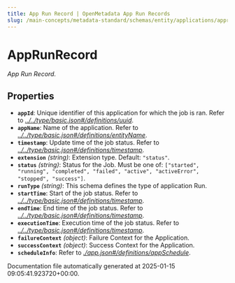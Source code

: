 ```yaml
---
title: App Run Record | OpenMetadata App Run Records
slug: /main-concepts/metadata-standard/schemas/entity/applications/apprunrecord
---
```


# AppRunRecord

*App Run Record.*

## Properties

- **`appId`**: Unique identifier of this application for which the job is ran. Refer to *[../../type/basic.json#/definitions/uuid](#/../type/basic.json#/definitions/uuid)*.
- **`appName`**: Name of the application. Refer to *[../../type/basic.json#/definitions/entityName](#/../type/basic.json#/definitions/entityName)*.
- **`timestamp`**: Update time of the job status. Refer to *[../../type/basic.json#/definitions/timestamp](#/../type/basic.json#/definitions/timestamp)*.
- **`extension`** *(string)*: Extension type. Default: `"status"`.
- **`status`** *(string)*: Status for the Job. Must be one of: `["started", "running", "completed", "failed", "active", "activeError", "stopped", "success"]`.
- **`runType`** *(string)*: This schema defines the type of application Run.
- **`startTime`**: Start of the job status. Refer to *[../../type/basic.json#/definitions/timestamp](#/../type/basic.json#/definitions/timestamp)*.
- **`endTime`**: End time of the job status. Refer to *[../../type/basic.json#/definitions/timestamp](#/../type/basic.json#/definitions/timestamp)*.
- **`executionTime`**: Execution time of the job status. Refer to *[../../type/basic.json#/definitions/timestamp](#/../type/basic.json#/definitions/timestamp)*.
- **`failureContext`** *(object)*: Failure Context for the Application.
- **`successContext`** *(object)*: Success Context for the Application.
- **`scheduleInfo`**: Refer to *[./app.json#/definitions/appSchedule](#app.json#/definitions/appSchedule)*.


Documentation file automatically generated at 2025-01-15 09:05:41.923720+00:00.
